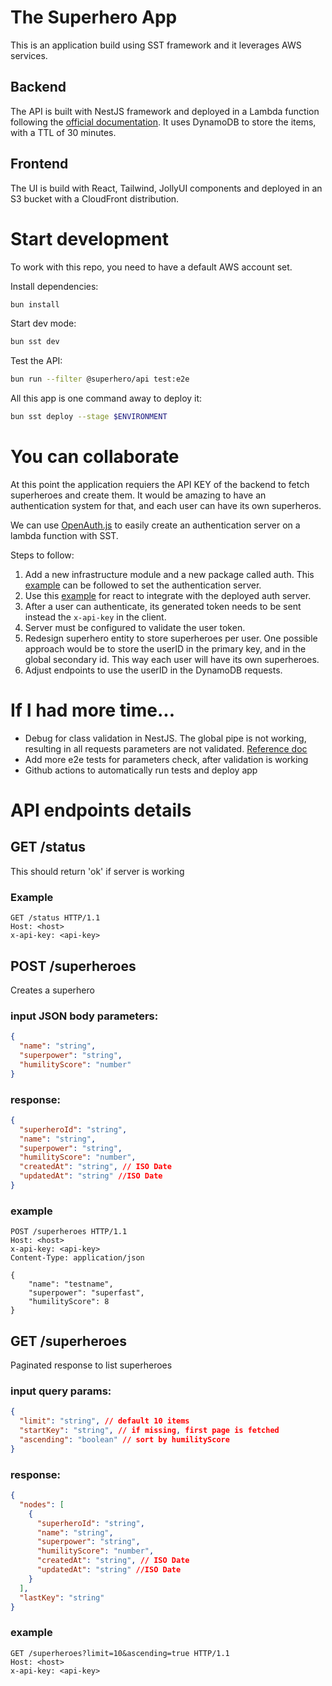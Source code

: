 # The Superhero App

This is an application build using SST framework and it leverages AWS services.

## Backend

The API is built with NestJS framework and deployed in a Lambda function following the [official documentation](https://docs.nestjs.com/faq/serverless). It uses DynamoDB to store the items, with a TTL of 30 minutes.

## Frontend

The UI is build with React, Tailwind, JollyUI components and deployed in an S3 bucket with a CloudFront distribution.

# Start development

To work with this repo, you need to have a default AWS account set.

Install dependencies:

```sh
bun install
```

Start dev mode:

```sh
bun sst dev
```

Test the API:

```sh
bun run --filter @superhero/api test:e2e
```

All this app is one command away to deploy it:

```sh
bun sst deploy --stage $ENVIRONMENT
```

# You can collaborate

At this point the application requiers the API KEY of the backend to fetch superheroes and create them. It would be amazing to have an authentication system for that, and each user can have its own superheros.

We can use [OpenAuth.js](https://openauth.js.org/) to easily create an authentication server on a lambda function with SST.

Steps to follow:

1. Add a new infrastructure module and a new package called auth. This [example](https://github.com/openauthjs/openauth/tree/master/examples/issuer/lambda) can be followed to set the authentication server.
2. Use this [example](https://github.com/openauthjs/openauth/tree/master/examples/client/react) for react to integrate with the deployed auth server.
3. After a user can authenticate, its generated token needs to be sent instead the `x-api-key` in the client.
4. Server must be configured to validate the user token.
5. Redesign superhero entity to store superheroes per user. One possible approach would be to store the userID in the primary key, and in the global secondary id. This way each user will have its own superheroes.
6. Adjust endpoints to use the userID in the DynamoDB requests.

# If I had more time...

- Debug for class validation in NestJS. The global pipe is not working, resulting in all requests parameters are not validated.
  [Reference doc](https://docs.nestjs.com/techniques/validation)
- Add more e2e tests for parameters check, after validation is working
- Github actions to automatically run tests and deploy app

# API endpoints details

## GET /status

This should return 'ok' if server is working

### Example

```http
GET /status HTTP/1.1
Host: <host>
x-api-key: <api-key>
```

## POST /superheroes

Creates a superhero

### input JSON body parameters:

```json
{
  "name": "string",
  "superpower": "string",
  "humilityScore": "number"
}
```

### response:

```json
{
  "superheroId": "string",
  "name": "string",
  "superpower": "string",
  "humilityScore": "number",
  "createdAt": "string", // ISO Date
  "updatedAt": "string" //ISO Date
}
```

### example

```http
POST /superheroes HTTP/1.1
Host: <host>
x-api-key: <api-key>
Content-Type: application/json

{
    "name": "testname",
    "superpower": "superfast",
    "humilityScore": 8
}
```

## GET /superheroes

Paginated response to list superheroes

### input query params:

```json
{
  "limit": "string", // default 10 items
  "startKey": "string", // if missing, first page is fetched
  "ascending": "boolean" // sort by humilityScore
}
```

### response:

```json
{
  "nodes": [
    {
      "superheroId": "string",
      "name": "string",
      "superpower": "string",
      "humilityScore": "number",
      "createdAt": "string", // ISO Date
      "updatedAt": "string" //ISO Date
    }
  ],
  "lastKey": "string"
}
```

### example

```http
GET /superheroes?limit=10&ascending=true HTTP/1.1
Host: <host>
x-api-key: <api-key>
```
